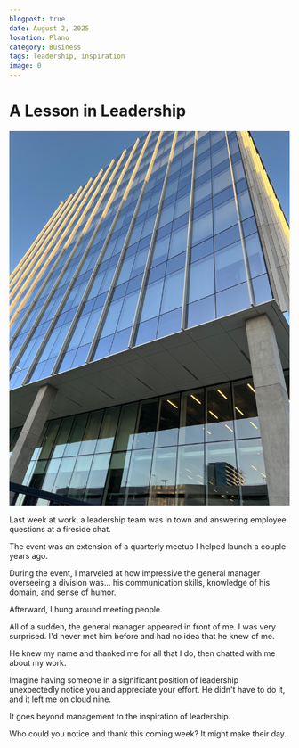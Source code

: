 ```yaml
---
blogpost: true
date: August 2, 2025
location: Plano
category: Business
tags: leadership, inspiration
image: 0
---
```


# A Lesson in Leadership

![](skyscraper.jpg)

Last week at work, a leadership team was in town and answering employee questions at a fireside chat. 

The event was an extension of a quarterly meetup I helped launch a couple years ago. 

During the event, I marveled at how impressive the general manager overseeing a division was... his communication skills, knowledge of his domain, and sense of humor. 

Afterward, I hung around meeting people. 

All of a sudden, the general manager appeared in front of me. I was very surprised. I'd never met him before and had no idea that he knew of me. 

He knew my name and thanked me for all that I do, then chatted with me about my work. 

Imagine having someone in a significant position of leadership unexpectedly notice you and appreciate your effort. He didn't have to do it, and it left me on cloud nine. 

It goes beyond management to the inspiration of leadership. 

Who could you notice and thank this coming week? It might make their day. 
